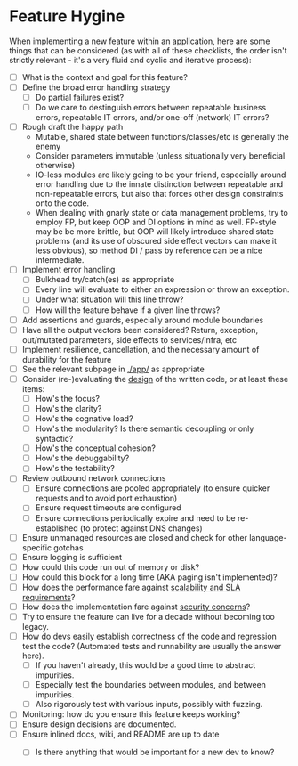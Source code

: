 # Feature Hygine

When implementing a new feature within an application, here are some things that can be considered
(as with all of these checklists, the order isn't strictly relevant - it's a very fluid and cyclic
and iterative process):

- [ ] What is the context and goal for this feature?
- [ ] Define the broad error handling strategy
    - [ ] Do partial failures exist?
    - [ ] Do we care to destinguish errors between repeatable business errors, repeatable IT
    errors, and/or one-off (network) IT errors?
- [ ] Rough draft the happy path
    - Mutable, shared state between functions/classes/etc is generally the enemy
    - Consider parameters immutable (unless situationally very beneficial otherwise)
    - IO-less modules are likely going to be your friend, especially around error handling due to
    the innate distinction between repeatable and non-repeatable errors, but also that forces other
    design constraints onto the code.
    - When dealing with gnarly state or data management problems, try to employ FP, but keep OOP and
    DI options in mind as well. FP-style may be be more brittle, but OOP will likely introduce
    shared state problems (and its use of obscured side effect vectors can make it less obvious), so
    method DI / pass by reference can be a nice intermediate.
- [ ] Implement error handling
    - [ ] Bulkhead try/catch(es) as appropriate
    - [ ] Every line will evaluate to either an expression or throw an exception.
    - [ ] Under what situation will this line throw?
    - [ ] How will the feature behave if a given line throws?
- [ ] Add assertions and guards, especially around module boundaries
- [ ] Have all the output vectors been considered? Return, exception, out/mutated parameters, side
effects to services/infra, etc
- [ ] Implement resilience, cancellation, and the necessary amount of durability for the feature
- [ ] See the relevant subpage in [./app/](./app/) as appropriate
- [ ] Consider (re-)evaluating the [design](./design.md) of the written code, or at least these items:
    - [ ] How's the focus?
    - [ ] How's the clarity?
    - [ ] How's the cognative load?
    - [ ] How's the modularity? Is there semantic decoupling or only syntactic?
    - [ ] How's the conceptual cohesion?
    - [ ] How's the debuggability?
    - [ ] How's the testability?
- [ ] Review outbound network connections
    - [ ] Ensure connections are pooled appropriately (to ensure quicker requests and to avoid port
    exhaustion)
    - [ ] Ensure request timeouts are configured
    - [ ] Ensure connections periodically expire and need to be re-established (to protect against
    DNS changes)
- [ ] Ensure unmanaged resources are closed and check for other language-specific gotchas
- [ ] Ensure logging is sufficient
- [ ] How could this code run out of memory or disk?
- [ ] How could this block for a long time (AKA paging isn't implemented)?
- [ ] How does the performance fare against [scalability and SLA requirements](./scalabilityAndSla.md)?
- [ ] How does the implementation fare against [security concerns](./security.md)?
- [ ] Try to ensure the feature can live for a decade without becoming too legacy.
- [ ] How do devs easily establish correctness of the code and regression test the code? (Automated
tests and runnability are usually the answer here).
    - [ ] If you haven't already, this would be a good time to abstract impurities.
    - [ ] Especially test the boundaries between modules, and between impurities.
    - [ ] Also rigorously test with various inputs, possibly with fuzzing.
- [ ] Monitoring: how do you ensure this feature keeps working?
- [ ] Ensure design decisions are documented.
- [ ] Ensure inlined docs, wiki, and README are up to date
    - [ ] Is there anything that would be important for a new dev to know?


